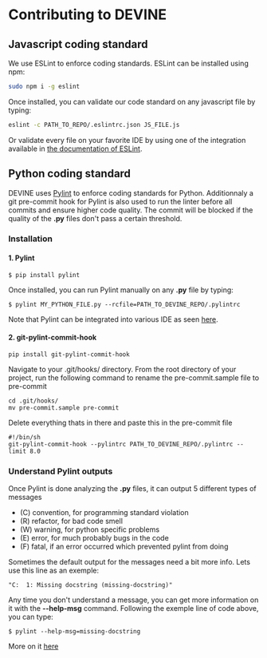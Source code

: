 Contributing to DEVINE
=====================

## Javascript coding standard
We use ESLint to enforce coding standards.
ESLint can be installed using npm:
```bash
sudo npm i -g eslint
```

Once installed, you can validate our code standard on any javascript file by typing:

```bash
eslint -c PATH_TO_REPO/.eslintrc.json JS_FILE.js
```

Or validate every file on your favorite IDE by using one of the integration available in [the documentation of ESLint](https://eslint.org/docs/user-guide/integrations).

## Python coding standard

DEVINE uses [Pylint](https://www.pylint.org/) to enforce coding standards for Python. Additionnaly a git pre-commit hook for Pylint is also used to run the linter before all commits and ensure higher code quality. The commit will be blocked if the quality of the **.py** files don't pass a certain threshold.

### Installation

#### 1. Pylint

```
$ pip install pylint
```

Once installed, you can run Pylint manually on any **.py** file by typing:

```
$ pylint MY_PYTHON_FILE.py --rcfile=PATH_TO_DEVINE_REPO/.pylintrc
```

Note that Pylint can be integrated into various IDE as seen  [here](https://pylint.readthedocs.io/en/latest/user_guide/ide-integration.html).

#### 2. git-pylint-commit-hook 

```
pip install git-pylint-commit-hook
```

Navigate to your .git/hooks/ directory. From the root directory of your project, run the following command to rename the pre-commit.sample file to pre-commit

```
cd .git/hooks/
mv pre-commit.sample pre-commit
```

Delete everything thats in there and paste this in the pre-commit file

```
#!/bin/sh
git-pylint-commit-hook --pylintrc PATH_TO_DEVINE_REPO/.pylintrc --limit 8.0
```

### Understand Pylint outputs

Once Pylint is done analyzing the **.py** files, it can output 5 different types of messages


  * (C) convention, for programming standard violation
  * (R) refactor, for bad code smell
  * (W) warning, for python specific problems
  * (E) error, for much probably bugs in the code
  * (F) fatal, if an error occurred which prevented pylint from doing

Sometimes the default output for the messages need a bit more info. Lets use this line as an exemple:

```
"C:  1: Missing docstring (missing-docstring)"
```

Any time you don't understand a message, you can get more information on it with the **--help-msg** command. Following the exemple line of code above, you can type:

```
$ pylint --help-msg=missing-docstring
```

More on it [here](https://pylint.readthedocs.io/en/latest/tutorial.html)
